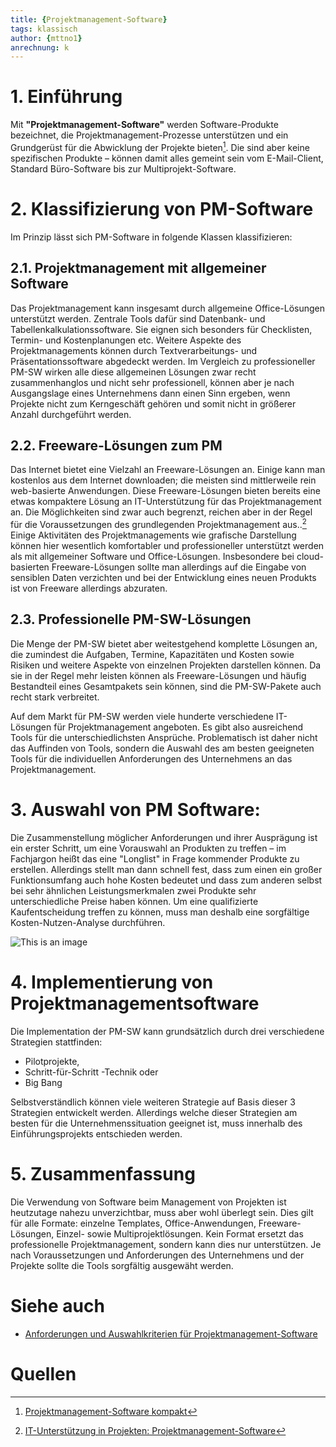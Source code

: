 ```yaml
---
title: {Projektmanagement-Software}
tags: klassisch
author: {mttno1}
anrechnung: k
---
```


# 1. Einführung

Mit **"Projektmanagement-Software"** werden Software-Produkte bezeichnet, die Projektmanagement-Prozesse unterstützen und ein Grundgerüst für die Abwicklung der Projekte bieten[^1]. Die sind aber keine spezifischen Produkte – können damit alles gemeint sein vom E-Mail-Client, Standard Büro-Software bis zur Multiprojekt-Software.

# 2. Klassifizierung von PM-Software

Im Prinzip lässt sich PM-Software in folgende Klassen klassifizieren:

## 2.1.	Projektmanagement mit allgemeiner Software

Das Projektmanagement kann insgesamt durch allgemeine Office-Lösungen unterstützt werden. Zentrale Tools dafür sind Datenbank- und Tabellenkalkulationssoftware. Sie eignen sich besonders für Checklisten, Termin- und Kostenplanungen etc. Weitere Aspekte des Projektmanagements können durch Textverarbeitungs- und Präsentationssoftware abgedeckt werden. Im Vergleich zu professioneller PM-SW wirken alle diese allgemeinen Lösungen zwar recht zusammenhanglos und nicht sehr professionell, können aber je nach Ausgangslage eines Unternehmens dann einen Sinn ergeben, wenn Projekte nicht zum Kerngeschäft gehören und somit nicht in größerer Anzahl durchgeführt werden.

## 2.2.	Freeware-Lösungen zum PM

Das Internet bietet eine Vielzahl an Freeware-Lösungen an. Einige kann man kostenlos aus dem Internet downloaden; die meisten sind mittlerweile rein web-basierte Anwendungen. Diese Freeware-Lösungen bieten bereits eine etwas kompaktere Lösung an IT-Unterstützung für das Projektmanagement an. Die Möglichkeiten sind zwar auch begrenzt, reichen aber in der Regel für die Voraussetzungen des grundlegenden Projektmanagement aus..[^2] Einige Aktivitäten des Projektmanagements wie grafische Darstellung können hier wesentlich komfortabler und professioneller unterstützt werden als mit allgemeiner Software und Office-Lösungen. Insbesondere bei cloud-basierten Freeware-Lösungen sollte man allerdings auf die Eingabe von sensiblen Daten verzichten und bei der Entwicklung eines neuen Produkts ist von Freeware allerdings abzuraten.

## 2.3.	Professionelle PM-SW-Lösungen

Die Menge der PM-SW bietet aber weitestgehend komplette Lösungen an, die zumindest die Aufgaben, Termine, Kapazitäten und Kosten sowie Risiken und weitere Aspekte von einzelnen Projekten darstellen können. Da sie in der Regel mehr leisten können als Freeware-Lösungen und häufig Bestandteil eines Gesamtpakets sein können, sind die PM-SW-Pakete auch recht stark verbreitet.
	
Auf dem Markt für PM-SW werden viele hunderte verschiedene IT-Lösungen für Projektmanagement angeboten. Es gibt also ausreichend Tools für die unterschiedlichsten Ansprüche. Problematisch ist daher nicht das Auffinden von Tools, sondern die Auswahl des am besten geeigneten Tools für die individuellen Anforderungen des Unternehmens an das Projektmanagement.

# 3. Auswahl von PM Software:

Die Zusammenstellung möglicher Anforderungen und ihrer Ausprägung ist ein erster Schritt, um eine Vorauswahl an Produkten zu treffen – im Fachjargon heißt das eine "Longlist" in Frage kommender Produkte zu erstellen. Allerdings stellt man dann schnell fest, dass zum einen ein großer Funktionsumfang auch hohe Kosten bedeutet und dass zum anderen selbst bei sehr ähnlichen Leistungsmerkmalen zwei Produkte sehr unterschiedliche Preise haben können. Um eine qualifizierte Kaufentscheidung treffen zu können, muss man deshalb eine sorgfältige Kosten-Nutzen-Analyse durchführen.

![This is an image](https://www.projektmagazin.de/sites/default/files/inline/imported//PM-kompakt/bild1.jpg)

# 4. Implementierung von Projektmanagementsoftware

Die Implementation der PM-SW kann grundsätzlich durch drei verschiedene Strategien stattfinden:
* Pilotprojekte,
*	Schritt-für-Schritt -Technik oder
*	Big Bang

Selbstverständlich können viele weiteren Strategie auf Basis dieser 3 Strategien entwickelt werden. 
Allerdings welche dieser Strategien am besten für die Unternehmenssituation geeignet ist, muss innerhalb des Einführungsprojekts entschieden werden.

# 5. Zusammenfassung

Die Verwendung von Software beim Management von Projekten ist heutzutage nahezu unverzichtbar, muss aber wohl überlegt sein. Dies gilt für alle Formate: einzelne Templates, Office-Anwendungen, Freeware-Lösungen, Einzel- sowie Multiprojektlösungen. Kein Format ersetzt das professionelle Projektmanagement, sondern kann dies nur unterstützen. Je nach Voraussetzungen und Anforderungen des Unternehmens und der Projekte sollte die Tools sorgfältig ausgewäht werden. 

# Siehe auch

* [Anforderungen und Auswahlkriterien für Projektmanagement-Software](https://dl.gi.de/handle/20.500.12116/21386)

# Quellen

[^1]: [Projektmanagement-Software kompakt](https://www.projektmagazin.de/projektmanagement-software-kompakt#auswahl-von-projektmanagement-software)
[^2]: [IT-Unterstützung in Projekten: Projektmanagement-Software](https://link.springer.com/chapter/10.1007/978-3-662-54432-7_18#Sec13)

